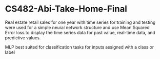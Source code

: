 # CS482-Abi-Take-Home-Final

Real estate retail sales for one year with time series for training and testing were used for a simple neural network structure and use Mean Squared Error loss to display the time series data for past value, real-time data, and predictive values.

MLP best suited for classification tasks for inputs assigned with a class or label
